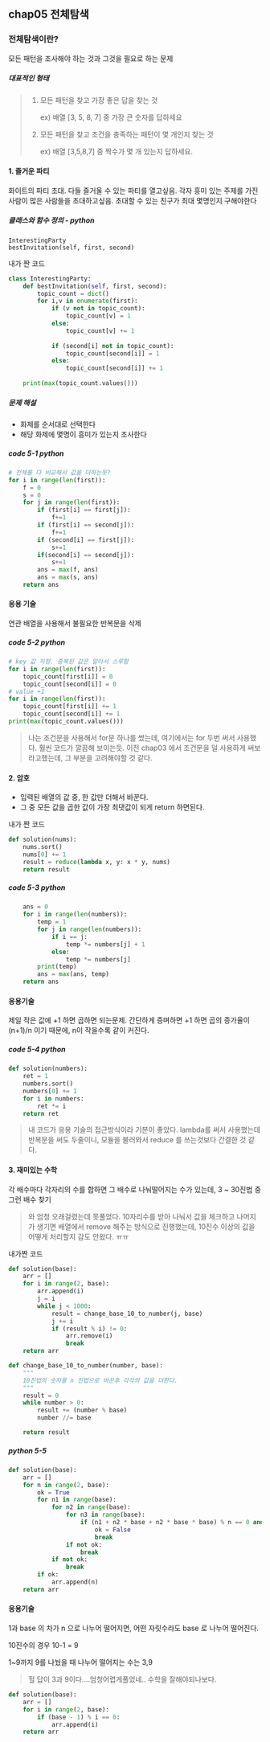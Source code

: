 ## chap05 전체탐색

### 전체탐색이란?

모든 패턴을 조사해야 하는 것과 그것을 필요로 하는 문제

##### 대표적인 형태

> 1. 모든 패턴을 찾고 가장 좋은 답을 찾는 것 
>
>    ex)  배열 [3, 5, 8, 7] 중 가장 큰 숫자를 답하세요
>
> 2. 모든 패턴을 찾고 조건을 충족하는 패턴이 몇 개인지 찾는 것
>
>    ex) 배열 [3,5,8,7] 중 짝수가 몇 개 있는지 답하세요. 



#### 1. 즐거운 파티 

화이트의 파티 초대. 다들 즐거울 수 있는 파티를 열고싶음. 각자 흥미 있는 주제를 가진 사람이 많은 사람들을 초대하고싶음. 초대할 수 있는 친구가 최대 몇명인지 구해야한다

##### 클래스와 함수 정의 - python

```
InterestingParty
bestInvitation(self, first, second)
```

내가 짠 코드

```python
class InterestingParty:
    def bestInvitation(self, first, second):
        topic_count = dict()
        for i,v in enumerate(first):
            if (v not in topic_count):
                topic_count[v] = 1
            else:
                topic_count[v] += 1
            
            if (second[i] not in topic_count):
                topic_count[second[i]] = 1
            else:
                topic_count[second[i]] += 1
                
	print(max(topic_count.values()))
```

##### 문제 해설 

- 화제를 순서대로 선택한다
- 해당 화제에 몇명이 흥미가 있는지 조사한다

##### code 5-1 python

```python
# 전체를 다 비교해서 값을 더하는듯? 
for i in range(len(first)):
    f = 0
    s = 0
    for j in range(len(first)):
        if (first[i] == first[j]):
            f+=1
        if (first[i] == second[j]):
            f+=1
        if (second[i] == first[j]):
            s+=1
        if(second[i] == second[j]):
            s+=1
        ans = max(f, ans)
        ans = max(s, ans)
    return ans 
```

#### 응용 기술

연관 배열을 사용해서 불필요한 반복문을 삭제 

##### code 5-2 python

```python
# key 값 지정. 중복된 값은 알아서 스루함
for i in range(len(first)):
    topic_count[first[i]] = 0
    topic_count[second[i]] = 0
# value +1 
for i in range(len(first)):
    topic_count[first[i]] += 1
    topic_count[second[i]] += 1
print(max(topic_count.values()))
```

> 나는 조건문을 사용해서 for문 하나를 썼는데, 여기에서는 for 두번 써서 사용했다. 훨씬 코드가 깔끔해 보이는듯. 이전 chap03 에서 조건문을 덜 사용하게 써보라고했는데, 그 부분을 고려해야할 것 같다. 





#### 2. 암호

- 입력된 배열의 값 중, 한 값만 더해서 바꾼다. 
- 그 중 모든 값을 곱한 값이 가장 최댓값이 되게 return 하면된다. 

내가 짠 코드

```python
def solution(nums):
    nums.sort()
    nums[0] += 1
    result = reduce(lambda x, y: x * y, nums)
    return result
```

##### code 5-3 python 

```python 
    ans = 0
    for i in range(len(numbers)):
        temp = 1
        for j in range(len(numbers)):
            if i == j:
                temp *= numbers[j] + 1
            else:
                temp *= numbers[j]
        print(temp)
        ans = max(ans, temp)
    return ans
```

#### 응용기술

제일 작은 값에 +1 하면 곱하면 되는문제. 간단하게 증며하면 +1 하면 곱의 증가율이 (n+1)/n 이기 때문에, n이 작을수록 같이 커진다. 

##### code 5-4 python

```python
def solution(numbers):
    ret = 1
    numbers.sort()
    numbers[0] += 1
    for i in numbers:
        ret *= i
    return ret
```

> 내 코드가 응용 기술의 접근방식이라 기분이 좋았다. lambda를 써서 사용했는데 반복문을 써도 두줄이니, 모듈을 불러와서 reduce 를 쓰는것보다 간결한 것 같다. 



#### 3. 재미있는 수학

각 배수마다 각자리의 수를 합하면 그 배수로 나눠떨어지는 수가 있는데, 3 ~ 30진법 중 그런 배수 찾기

> 와 엄청 오래걸렸는데 못풀었다. 10자리수를 받아 나눠서 값을 체크하고 나머지가 생기면 배열에서 remove 해주는 방식으로 진행했는데, 10진수 이상의 값을 어떻게 처리할지 감도 안왔다.  ㅠㅠ

내가짠 코드

```python
def solution(base):
    arr = []
    for i in range(2, base):
        arr.append(i)
        j = i
        while j < 1000:
            result = change_base_10_to_number(j, base)
            j += i
            if (result % i) != 0:
                arr.remove(i)
                break
    return arr

def change_base_10_to_number(number, base):
    """
    10진법의 숫자를 n 진법으로 바꾼후 각각의 값을 더한다.
    """
    result = 0
    while number > 0:
        result += (number % base)
        number //= base

    return result
```

##### python  5-5

```python 
def solution(base):
    arr = []
    for n in range(2, base):
        ok = True
        for n1 in range(base):
            for n2 in range(base):
                for n3 in range(base):
                    if (n1 + n2 * base + n2 * base * base) % n == 0 and (n1 + n2 + n3) % n != 0:
                        ok = False
                        break
                if not ok:
                    break
            if not ok:
                break
        if ok:
            arr.append(n)
    return arr
```

#### 응용기술

1과 base 의 차가 n 으로 나누어 떨어지면, 어떤 자릿수라도 base 로 나누어 떨어진다. 

10진수의 경우 10-1 = 9 

1~9까지 9를 나눴을 때 나누어 떨어지는 수는 3,9

> 헐 답이 3과 9이다....엄청어렵게풀었네.. 수학을 잘해야되나보다.

```python 
def solution(base):
    arr = []
    for i in range(2, base):
        if (base - 1) % i == 0:
            arr.append(i)
    return arr
```


